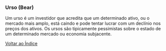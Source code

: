 ### Urso (Bear)

Um urso é um investidor que acredita que um determinado ativo, ou o mercado mais amplo, está caindo e pode tentar lucrar com um declínio nos preços dos ativos. Os ursos são tipicamente pessimistas sobre o estado de um determinado mercado ou economia subjacente.

[Voltar ao Índice](../)